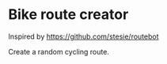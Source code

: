 # Bike route creator

Inspired by https://github.com/stesie/routebot

Create a random cycling route.